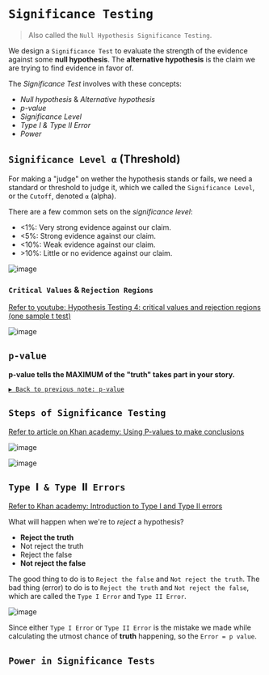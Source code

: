 # `Significance Testing`
> Also called the `Null Hypothesis Significance Testing`.

We design a `Significance Test` to evaluate the strength of the evidence against some **null hypothesis**. 
The **alternative hypothesis**  is the claim we are trying to find evidence in favor of.

The _Significance Test_ involves with these concepts:
- _Null hypothesis_ & _Alternative hypothesis_
- _p-value_
- _Significance Level_
- _Type I & Type II Error_
- _Power_

## `Significance Level ⍺` (Threshold)

For making a "judge" on wether the hypothesis stands or fails, we need a standard or threshold to judge it, which we called the `Significance Level`, or the `Cutoff`, denoted `⍺` (alpha).

There are a few common sets on the _significance level_:
- \<1%: Very strong evidence against our claim.
- \<5%: Strong evidence against our claim.
- \<10%: Weak evidence against our claim.
- \>10%: Little or no evidence against our claim.

![image](https://user-images.githubusercontent.com/14041622/45202814-be340780-b2ac-11e8-9fa0-3b3dc088877b.png)

### `Critical Values` & `Rejection Regions`
[Refer to youtube: Hypothesis Testing 4: critical values and rejection regions (one sample t test)](https://www.youtube.com/watch?v=BdeuCflLPQI)

![image](https://user-images.githubusercontent.com/14041622/45207719-5802b100-b2bb-11e8-85cd-ca0e59bb65a9.png)


## `p-value`
**p-value tells the MAXIMUM of the "truth" takes part in your story.**

[`▶︎ Back to previous note: p-value`](https://github.com/solomonxie/solomonxie.github.io/issues/50#issuecomment-419618965)


## `Steps of Significance Testing`

[Refer to article on Khan academy: Using P-values to make conclusions](https://www.khanacademy.org/math/statistics-probability/significance-tests-one-sample/modal/a/p-value-conclusions)

![image](https://user-images.githubusercontent.com/14041622/45285711-67ca0180-b516-11e8-843e-e2e17f29a6f2.png)

![image](https://user-images.githubusercontent.com/14041622/45216112-0a457300-b2d2-11e8-8d7d-b741ca3b2241.png)




## `Type 𝐈 & Type 𝐈𝐈 Errors`

[Refer to Khan academy: Introduction to Type I and Type II errors](https://www.khanacademy.org/math/statistics-probability/significance-tests-one-sample/modal/v/introduction-to-type-i-and-type-ii-errors)

What will happen when we're to _reject_ a hypothesis?
- **Reject the truth**
- Not reject the truth
- Reject the false
- **Not reject the false**

The good thing to do is to `Reject the false` and `Not reject the truth`.
The bad thing (error) to do is to `Reject the truth` and `Not reject the false`, which are called the `Type I Error` and `Type II Error`.

![image](https://user-images.githubusercontent.com/14041622/45285645-42d58e80-b516-11e8-9bf5-0218a77cc1fd.png)


Since either `Type I Error` or `Type II Error` is the mistake we made while calculating the utmost chance of **truth** happening, so the `Error = p value`.


## `Power in Significance Tests`